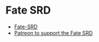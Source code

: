 # Fate SRD

* [Fate-SRD](https://fate-srd.com/)
* [Patreon to support the Fate SRD](https://www.patreon.com/fate_srd)
